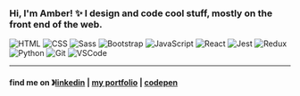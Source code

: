 ### Hi, I'm Amber! ✨ I design and code cool stuff, mostly on the front end of the web.
![HTML](https://img.shields.io/badge/-HTML-8fcfd1?style=flat&logo=HTML5&color=12544c)
![CSS](https://img.shields.io/badge/-CSS-8fcfd1?style=flat&logo=CSS3&color=12544c)
![Sass](https://img.shields.io/badge/-Sass-8fcfd1?style=flat&logo=Sass&color=12544c)
![Bootstrap](https://img.shields.io/badge/-Bootstrap-8fcfd1?style=flat&logo=Bootstrap&color=12544c)
![JavaScript](https://img.shields.io/badge/-JavaScript-8fcfd1?style=flat&logo=JavaScript&color=12544c)
![React](https://img.shields.io/badge/-React-8fcfd1?style=flat&logo=React&color=12544c)
![Jest](https://img.shields.io/badge/-Jest-8fcfd1?style=flat&logo=Jest&color=12544c)
![Redux](https://img.shields.io/badge/-Redux-8fcfd1?style=flat&logo=Redux&color=12544c)
![Python](https://img.shields.io/badge/-Python-8fcfd1?style=flat&logo=Python&color=12544c)
![Git](https://img.shields.io/badge/-Git-8fcfd1?style=flat&logo=Git&color=12544c)
![VSCode](https://img.shields.io/badge/-VS%20Code-8fcfd1?style=flat&logo=visual-studio-code&color=12544c)

----

#### find me on 》[linkedin](https://www.linkedin.com/in/amber-m-harmon/) | [my portfolio](https://amberharmon.com) | [codepen](https://codepen.io/aharmon413/)

<!--
**aharmon413/aharmon413** is a ✨ _special_ ✨ repository because its `README.md` (this file) appears on your GitHub profile.

Here are some ideas to get you started:

- 🔭 I’m currently working on ...
- 🌱 I’m currently learning ...
- 👯 I’m looking to collaborate on ...
- 🤔 I’m looking for help with ...
- 💬 Ask me about ...
- 📫 How to reach me: ...
- 😄 Pronouns: ...
- ⚡ Fun fact: ...
-->
